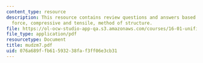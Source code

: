 ```yaml
---
content_type: resource
description: This resource contains review questions and answers based on moment,
  force, compressive and tensile, method of structure.
file: https://ol-ocw-studio-app-qa.s3.amazonaws.com/courses/16-01-unified-engineering-i-ii-iii-iv-fall-2005-spring-2006/076a689ffb61593238faf3ff06e3cb31_mudzm7.pdf
file_type: application/pdf
resourcetype: Document
title: mudzm7.pdf
uid: 076a689f-fb61-5932-38fa-f3ff06e3cb31
---
```

